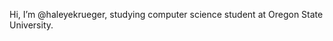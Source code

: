 Hi, I’m @haleyekrueger,  studying computer science student at Oregon State University.

<!---
haleyekrueger/haleyekrueger is a ✨ special ✨ repository because its `README.md` (this file) appears on your GitHub profile.
You can click the Preview link to take a look at your changes.
--->
